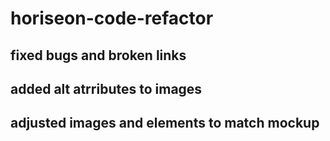 # horiseon-code-refactor
## fixed bugs and broken links
## added alt atrributes to images
## adjusted images and elements to match mockup 
